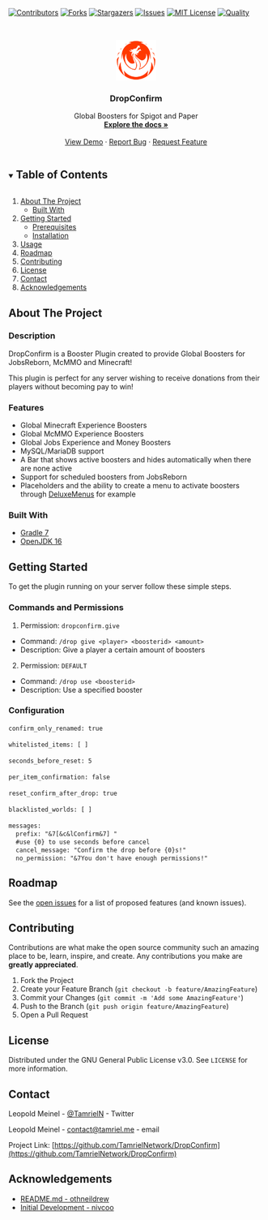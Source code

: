 <!-- PROJECT SHIELDS -->
[![Contributors][contributors-shield]][contributors-url]
[![Forks][forks-shield]][forks-url]
[![Stargazers][stars-shield]][stars-url]
[![Issues][issues-shield]][issues-url]
[![MIT License][license-shield]][license-url]
[![Quality][quality-shield]][quality-url]

<!-- PROJECT LOGO -->
<br />
<p align="center">
  <a href="https://github.com/TamrielNetwork/DropConfirm">
    <img src="images/logo.png" alt="Logo" width="80" height="80">
  </a>

<h3 align="center">DropConfirm</h3>

  <p align="center">
    Global Boosters for Spigot and Paper
    <br />
    <a href="https://github.com/TamrielNetwork/DropConfirm"><strong>Explore the docs »</strong></a>
    <br />
    <br />
    <a href="https://github.com/TamrielNetwork/DropConfirm">View Demo</a>
    ·
    <a href="https://github.com/TamrielNetwork/DropConfirm/issues">Report Bug</a>
    ·
    <a href="https://github.com/TamrielNetwork/DropConfirm/issues">Request Feature</a>
  </p>

<!-- TABLE OF CONTENTS -->
<details open="open">
  <summary><h2 style="display: inline-block">Table of Contents</h2></summary>
  <ol>
    <li>
      <a href="#about-the-project">About The Project</a>
      <ul>
        <li><a href="#built-with">Built With</a></li>
      </ul>
    </li>
    <li>
      <a href="#getting-started">Getting Started</a>
      <ul>
        <li><a href="#prerequisites">Prerequisites</a></li>
        <li><a href="#installation">Installation</a></li>
      </ul>
    </li>
    <li><a href="#usage">Usage</a></li>
    <li><a href="#roadmap">Roadmap</a></li>
    <li><a href="#contributing">Contributing</a></li>
    <li><a href="#license">License</a></li>
    <li><a href="#contact">Contact</a></li>
    <li><a href="#acknowledgements">Acknowledgements</a></li>
  </ol>
</details>

<!-- ABOUT THE PROJECT -->

## About The Project

### Description

DropConfirm is a Booster Plugin created to provide Global Boosters for JobsReborn, McMMO and Minecraft!

This plugin is perfect for any server wishing to receive donations from their players without becoming pay to win!

### Features

* Global Minecraft Experience Boosters
* Global McMMO Experience Boosters
* Global Jobs Experience and Money Boosters
* MySQL/MariaDB support
* A Bar that shows active boosters and hides automatically when there are none active
* Support for scheduled boosters from JobsReborn
* Placeholders and the ability to create a menu to activate boosters
  through [DeluxeMenus](https://www.spigotmc.org/resources/deluxemenus.11734/) for example

### Built With

* [Gradle 7](https://docs.gradle.org/7.1.1/release-notes.html)
* [OpenJDK 16](https://openjdk.java.net/projects/jdk/16/)

<!-- GETTING STARTED -->

## Getting Started

To get the plugin running on your server follow these simple steps.

### Commands and Permissions

1. Permission: `dropconfirm.give`

* Command: `/drop give <player> <boosterid> <amount>`
* Description: Give a player a certain amount of boosters

2. Permission: `DEFAULT`

* Command: `/drop use <boosterid>`
* Description: Use a specified booster

### Configuration

```
confirm_only_renamed: true

whitelisted_items: [ ]

seconds_before_reset: 5

per_item_confirmation: false

reset_confirm_after_drop: true

blacklisted_worlds: [ ]

messages:
  prefix: "&7[&c&lConfirm&7] "
  #use {0} to use seconds before cancel
  cancel_message: "Confirm the drop before {0}s!"
  no_permission: "&7You don't have enough permissions!"
```

<!-- ROADMAP -->

## Roadmap

See the [open issues](https://github.com/TamrielNetwork/GBooster/issues) for a list of proposed features (and known
issues).

<!-- CONTRIBUTING -->

## Contributing

Contributions are what make the open source community such an amazing place to be, learn, inspire, and create. Any
contributions you make are **greatly appreciated**.

1. Fork the Project
2. Create your Feature Branch (`git checkout -b feature/AmazingFeature`)
3. Commit your Changes (`git commit -m 'Add some AmazingFeature'`)
4. Push to the Branch (`git push origin feature/AmazingFeature`)
5. Open a Pull Request

<!-- LICENSE -->

## License

Distributed under the GNU General Public License v3.0. See `LICENSE` for more information.

<!-- CONTACT -->

## Contact

Leopold Meinel - [@TamrielN](https://twitter.com/TamrielN) - Twitter

Leopold Meinel - [contact@tamriel.me](mailto:contact@tamriel.me) - email

Project Link: [https://github.com/TamrielNetwork/DropConfirm](https://github.com/TamrielNetwork/DropConfirm)

<!-- ACKNOWLEDGEMENTS -->

## Acknowledgements

* [README.md - othneildrew](https://github.com/othneildrew/Best-README-Template)
* [Initial Development - nivcoo](https://github.com/nivcoo/DropConfirmation)

<!-- MARKDOWN LINKS & IMAGES -->

[contributors-shield]: https://img.shields.io/github/contributors-anon/TamrielNetwork/DropConfirm?style=for-the-badge

[contributors-url]: https://github.com/TamrielNetwork/DropConfirm/graphs/contributors

[forks-shield]: https://img.shields.io/github/forks/TamrielNetwork/DropConfirm?label=Forks&style=for-the-badge

[forks-url]: https://github.com/TamrielNetwork/DropConfirm/network/members

[stars-shield]: https://img.shields.io/github/stars/TamrielNetwork/DropConfirm?style=for-the-badge

[stars-url]: https://github.com/TamrielNetwork/DropConfirm/stargazers

[issues-shield]: https://img.shields.io/github/issues/TamrielNetwork/DropConfirm?style=for-the-badge

[issues-url]: https://github.com/TamrielNetwork/DropConfirm/issues

[license-shield]: https://img.shields.io/github/license/TamrielNetwork/DropConfirm?style=for-the-badge

[license-url]: https://github.com/TamrielNetwork/DropConfirm/blob/main/LICENSE

[quality-shield]: https://img.shields.io/scrutinizer/quality/g/TamrielNetwork/DropConfirm?label=quality&style=for-the-badge

[quality-url]: https://scrutinizer-ci.com/g/TamrielNetwork/DropConfirm/reports/
